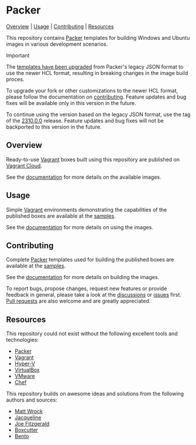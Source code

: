 # Packer

[Overview] | [Usage] | [Contributing] | [Resources]  

This repository contains [Packer] templates for building Windows and Ubuntu images in various development scenarios.

> [!IMPORTANT]  
> The [templates have been upgraded][PackerJSONToHCL] from Packer's legacy JSON format to use the newer HCL format, resulting in breaking changes in the image build proces.  
>  
> To upgrade your fork or other customizations to the newer HCL format, please follow the documentation on [contributing]. Feature updates and bug fixes will be available only in this version in the future.
>  
> To continue using the version based on the legacy JSON format, use the tag of the [2310.0.0][LastJSONRelease] release. Feature updates and bug fixes will not be backported to this version in the future.

[PackerJSONToHCL]: https://developer.hashicorp.com/packer/docs/templates/json_to_hcl
[LastJSONRelease]: https://github.com/gusztavvargadr/packer/tree/2310.0.0

## Overview

Ready-to-use [Vagrant] boxes built using this repository are published on [Vagrant Cloud][VagrantCloudBoxes].

See the [documentation][DocumentationOverview] for more details on the available images.

[Overview]: #overview

[VagrantCloudBoxes]: https://app.vagrantup.com/gusztavvargadr

[DocumentationOverview]: https://github.com/gusztavvargadr/packer/wiki#overview

## Usage

Simple [Vagrant] environments demonstrating the capabilities of the published boxes are available at the [samples][Samples].

See the [documentation][DocumentationUsage] for more details on using the images.

[Usage]: #usage

[DocumentationUsage]: https://github.com/gusztavvargadr/packer/wiki#usage

## Contributing

Complete [Packer] templates used for building the published boxes are available at the [samples][Samples].

See the [documentation][DocumentationContributing] for more details on building the images.

To report bugs, propose changes, request new features or provide feedback in general, please take a look at the [discussions] or [issues] first. [Pull requests] are also welcome and are greatly appreciated.

[Contributing]: #contributing

[DocumentationContributing]: https://github.com/gusztavvargadr/packer/wiki#contributing

[Discussions]: https://github.com/gusztavvargadr/packer/discussions
[Issues]: https://github.com/gusztavvargadr/packer/issues
[Pull requests]: https://github.com/gusztavvargadr/packer/pulls

## Resources

This repository could not exist without the following excellent tools and technologies:

- [Packer]
- [Vagrant]
- [Hyper-V]
- [VirtualBox]
- [VMware]
- [Chef]

This repository builds on awesome ideas and solutions from the following authors and sources:

- [Matt Wrock]
- [Jacqueline]
- [Joe Fitzgerald]
- [Boxcutter]
- [Bento]

[Resources]: #resources

[Packer]: https://www.packer.io
[Vagrant]: https://www.vagrantup.com
[Hyper-V]: https://learn.microsoft.com/en-us/virtualization/
[VirtualBox]: https://www.virtualbox.org
[VMware]: https://www.vmware.com/products/workstation-pro.html
[Chef]: https://www.chef.io

[Matt Wrock]: https://github.com/mwrock/packer-templates
[Jacqueline]: https://github.com/jacqinthebox/packer-templates
[Joe Fitzgerald]: https://github.com/joefitzgerald/packer-windows
[Boxcutter]: https://github.com/boxcutter/windows
[Bento]: https://github.com/chef/bento

[Samples]: ./samples
